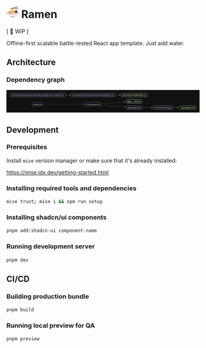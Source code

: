 <!-- markdownlint-disable MD033  -->

# <img alt="🍜" src="./public/logo.svg" width="32" height="32" /> Ramen

[ 🚧 WIP ]

Offline-first scalable battle-tested React app template. Just add water.

## Architecture

### Dependency graph

<img alt="./dependency-graph.svg" src="./dependency-graph.svg" />

## Development

### Prerequisites

Install `mise` version manager or make sure that it's already installed:

<https://mise.jdx.dev/getting-started.html>

### Installing required tools and dependencies

```sh
mise trust; mise i && npm run setup
```

### Installing shadcn/ui components

```sh
pnpm add:shadcn-ui component-name
```

### Running development server

```sh
pnpm dev
```

## CI/CD

### Building production bundle

```sh
pnpm build
```

### Running local preview for QA

```sh
pnpm preview
```
